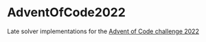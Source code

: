 # AdventOfCode2022
Late solver implementations for the [Advent of Code challenge 2022](https://adventofcode.com/2021)
